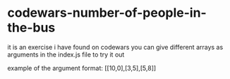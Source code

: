 # codewars-number-of-people-in-the-bus
it is an exercise i have found on codewars
you can give different arrays as arguments in the index.js file to try it out

example of the argument format: [[10,0],[3,5],[5,8]]
